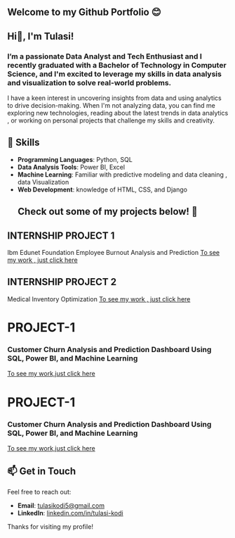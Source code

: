 ## Welcome to my Github Portfolio 😊
## Hi👋, I'm **Tulasi**! 
### I’m a passionate **Data Analyst** and **Tech Enthusiast**  and  I recently graduated with a **Bachelor of Technology in Computer Science**, and I'm excited to leverage my skills in data analysis and visualization to solve real-world problems.
I have a keen interest in uncovering insights from data and using analytics to drive decision-making. 
When I'm not analyzing data, you can find me exploring new technologies, reading about the latest trends in data analytics , or working on personal projects that challenge my skills and creativity.
## 🚀 Skills
- **Programming Languages**: Python, SQL
- **Data Analysis Tools**: Power BI, Excel
- **Machine Learning**: Familiar with predictive modeling and data cleaning , data Visualization
- **Web Development**:  knowledge of HTML, CSS, and Django
  ## Check out some of my projects below! 💼

## INTERNSHIP PROJECT 1
Ibm Edunet Foundation
Employee Burnout Analysis and Prediction
[ To see my work , just click here](https://github.com/tulasikodi/EMPLOYEE-BURNOUT-ANALYSIS-PROJECT)

## INTERNSHIP PROJECT 2
Medical Inventory Optimization
[ To see my work , just click here](https://github.com/tulasikodi/Medical-Inventory-Optimization)


 # PROJECT-1
 
  ### Customer Churn Analysis and Prediction Dashboard Using SQL, Power BI, and Machine Learning
  [To see my work,just click here](Customer_Churn_Analysis_and_Prediction_README.md)


 # PROJECT-1
 
  ### Customer Churn Analysis and Prediction Dashboard Using SQL, Power BI, and Machine Learning
  [To see my work,just click here](Customer_Churn_Analysis_and_Prediction_README.md)

  
  
  

## 📫 Get in Touch
Feel free to reach out:
- **Email**: [tulasikodi5@gmail.com](mailto:tulasikodi5@gmail.com)
- **LinkedIn**: [linkedin.com/in/tulasi-kodi](https://www.linkedin.com/in/tulasi-kodi-aa18a61b7/)

Thanks for visiting my profile!
<!--
**tulasikodi/tulasikodi** is a ✨ _special_ ✨ repository because its `README.md` (this file) appears on your GitHub profile.

Here are some ideas to get you started:

- 🔭 I’m currently working on ...
- 🌱 I’m currently learning ...
- 👯 I’m looking to collaborate on ...
- 🤔 I’m looking for help with ...
- 💬 Ask me about ...
- 📫 How to reach me: ...
- 😄 Pronouns: ...
- ⚡ Fun fact: ...
-->
